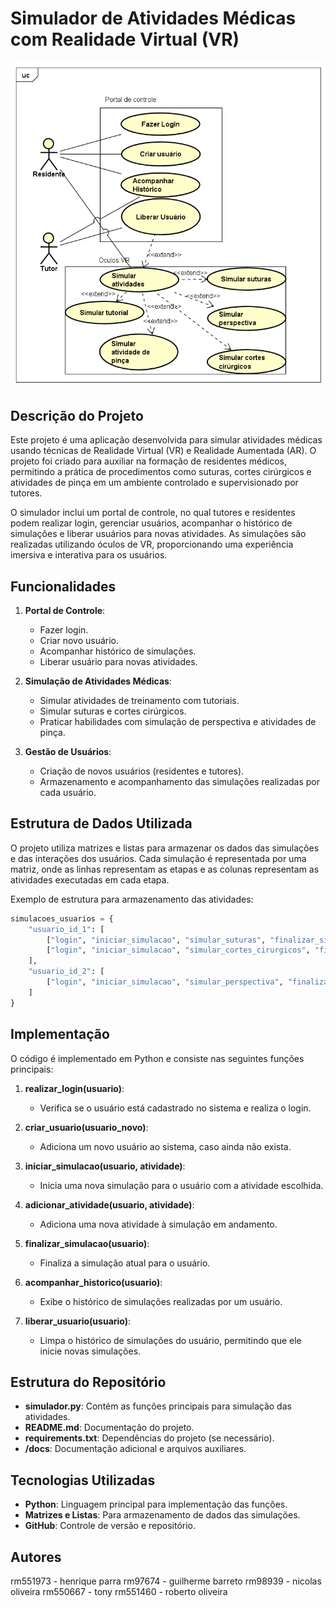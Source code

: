 
# Simulador de Atividades Médicas com Realidade Virtual (VR)

![Diagrama de Caso de Uso](imagem.png)

## Descrição do Projeto

Este projeto é uma aplicação desenvolvida para simular atividades médicas usando técnicas de Realidade Virtual (VR) e Realidade Aumentada (AR). O projeto foi criado para auxiliar na formação de residentes médicos, permitindo a prática de procedimentos como suturas, cortes cirúrgicos e atividades de pinça em um ambiente controlado e supervisionado por tutores.

O simulador inclui um portal de controle, no qual tutores e residentes podem realizar login, gerenciar usuários, acompanhar o histórico de simulações e liberar usuários para novas atividades. As simulações são realizadas utilizando óculos de VR, proporcionando uma experiência imersiva e interativa para os usuários.

## Funcionalidades

1. **Portal de Controle**:
   - Fazer login.
   - Criar novo usuário.
   - Acompanhar histórico de simulações.
   - Liberar usuário para novas atividades.

2. **Simulação de Atividades Médicas**:
   - Simular atividades de treinamento com tutoriais.
   - Simular suturas e cortes cirúrgicos.
   - Praticar habilidades com simulação de perspectiva e atividades de pinça.

3. **Gestão de Usuários**:
   - Criação de novos usuários (residentes e tutores).
   - Armazenamento e acompanhamento das simulações realizadas por cada usuário.

## Estrutura de Dados Utilizada

O projeto utiliza matrizes e listas para armazenar os dados das simulações e das interações dos usuários. Cada simulação é representada por uma matriz, onde as linhas representam as etapas e as colunas representam as atividades executadas em cada etapa.

Exemplo de estrutura para armazenamento das atividades:

```python
simulacoes_usuarios = {
    "usuario_id_1": [
        ["login", "iniciar_simulacao", "simular_suturas", "finalizar_simulacao"],  # Simulação 1
        ["login", "iniciar_simulacao", "simular_cortes_cirurgicos", "finalizar_simulacao"],  # Simulação 2
    ],
    "usuario_id_2": [
        ["login", "iniciar_simulacao", "simular_perspectiva", "finalizar_simulacao"],  # Simulação 1
    ]
}
```

## Implementação

O código é implementado em Python e consiste nas seguintes funções principais:

1. **realizar_login(usuario)**:
   - Verifica se o usuário está cadastrado no sistema e realiza o login.

2. **criar_usuario(usuario_novo)**:
   - Adiciona um novo usuário ao sistema, caso ainda não exista.

3. **iniciar_simulacao(usuario, atividade)**:
   - Inicia uma nova simulação para o usuário com a atividade escolhida.

4. **adicionar_atividade(usuario, atividade)**:
   - Adiciona uma nova atividade à simulação em andamento.

5. **finalizar_simulacao(usuario)**:
   - Finaliza a simulação atual para o usuário.

6. **acompanhar_historico(usuario)**:
   - Exibe o histórico de simulações realizadas por um usuário.

7. **liberar_usuario(usuario)**:
   - Limpa o histórico de simulações do usuário, permitindo que ele inicie novas simulações.

## Estrutura do Repositório

- **simulador.py**: Contém as funções principais para simulação das atividades.
- **README.md**: Documentação do projeto.
- **requirements.txt**: Dependências do projeto (se necessário).
- **/docs**: Documentação adicional e arquivos auxiliares.

## Tecnologias Utilizadas

- **Python**: Linguagem principal para implementação das funções.
- **Matrizes e Listas**: Para armazenamento de dados das simulações.
- **GitHub**: Controle de versão e repositório.

## Autores

rm551973 - henrique parra 
rm97674 - guilherme barreto 
rm98939 - nicolas oliveira 
rm550667 - tony 
rm551460 - roberto oliveira
